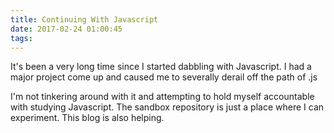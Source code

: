 ```yaml
---
title: Continuing With Javascript
date: 2017-02-24 01:00:45
tags:
---
```

It's been a very long time since I started dabbling with Javascript. I had a major project  come up and caused me to severally derail off the path of .js

I'm not tinkering around with it and attempting to hold myself accountable with studying Javascript. The sandbox repository is just a place where I can experiment. This blog is also helping.
